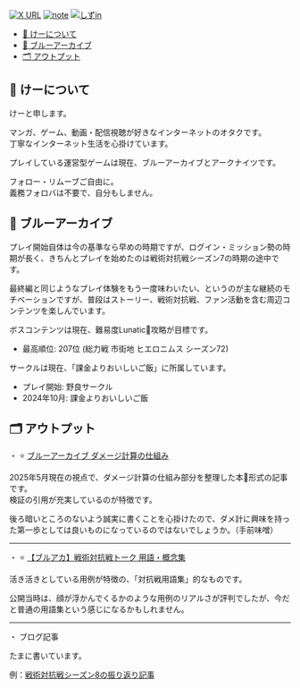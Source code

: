 [![X URL][badge-x]][url-x]
[![note][badge-note]][url-note]
[![しずin][badge-sizu]][url-sizu]

[badge-x]: https://img.shields.io/twitter/url?url=https://x.com/1m_lcei&label=@1m_lcei
[url-x]: https://x.com/1m_lcei

[badge-note]: https://img.shields.io/badge/note-@1m__lcei-fcfcfc?style=sns
[url-note]: https://note.com/1m_lcei

[badge-sizu]: https://img.shields.io/badge/しずイン-@1m__lcei-fcfcfc?style=sns
[url-sizu]: https://sizu.me/1m_lcei

- [📝 けーについて](#-けーについて)
- [💎 ブルーアーカイブ](#-ブルーアーカイブ)
- [🗂️ アウトプット](#️-アウトプット)

## 📝 けーについて

けーと申します。

マンガ、ゲーム、動画・配信視聴が好きなインターネットのオタクです。<br/>
丁寧なインターネット生活を心掛けています。

プレイしている運営型ゲームは現在、ブルーアーカイブとアークナイツです。

フォロー・リムーブご自由に。<br/>
義務フォロバは不要で、自分もしません。


## 💎 ブルーアーカイブ

プレイ開始自体は今の基準なら早めの時期ですが、ログイン・ミッション勢の時期が長く、きちんとプレイを始めたのは戦術対抗戦シーズン7の時期の途中です。<br/>

最終編と同じようなプレイ体験をもう一度味わいたい、というのが主な継続のモチベーションですが、普段はストーリー、戦術対抗戦、ファン活動を含む周辺コンテンツを楽しんでいます。

ボスコンテンツは現在、難易度Lunatic🌙攻略が目標です。<br/>

- 最高順位: 207位 (総力戦 市街地 ヒエロニムス シーズン72)

サークルは現在、「課金よりおいしいご飯」に所属しています。

- プレイ開始: 野良サークル
- 2024年10月: 課金よりおいしいご飯


## 🗂️ アウトプット

・ ⭐ [ブルーアーカイブ ダメージ計算の仕組み](https://x.com/1m_lcei/status/1921509734915477768)

2025年5月現在の視点で、ダメージ計算の仕組み部分を整理した本📕形式の記事です。<br/>
検証の引用が充実しているのが特徴です。

後ろ暗いところのないよう誠実に書くことを心掛けたので、ダメ計に興味を持った第一歩としては良いものになっているのではないでしょうか。（手前味噌）


---

・ ⭐ [【ブルアカ】戦術対抗戦トーク 用語・概念集](https://x.com/1m_lcei/status/1855536553575243854)

活き活きとしている用例が特徴の、「対抗戦用語集」的なものです。

公開当時は、顔が浮かんでくるかのような用例のリアルさが評判でしたが、今だと普通の用語集という感じになるかもしれません。

---

・ ブログ記事

たまに書いています。

例：[戦術対抗戦シーズン8の振り返り記事](https://x.com/1m_lcei/status/1919016487127531524)
